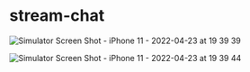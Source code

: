 # stream-chat
![Simulator Screen Shot - iPhone 11 - 2022-04-23 at 19 39 39](https://user-images.githubusercontent.com/59936110/164947123-64e7339f-b57a-4369-b9a8-3c21a94fc0fb.png)


![Simulator Screen Shot - iPhone 11 - 2022-04-23 at 19 39 44](https://user-images.githubusercontent.com/59936110/164947134-63e32113-587a-4beb-bb36-bb76fe48ce60.png)

